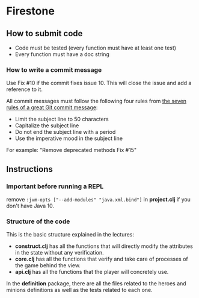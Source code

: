 # Firestone

## How to submit code

* Code must be tested (every function must have at least one test)
* Every function must have a doc string

### How to write a commit message

Use Fix #10 if the commit fixes issue 10. This will close the issue and add a reference to it.

All commit messages must follow the following four rules from [the seven rules of a great Git commit message](https://chris.beams.io/posts/git-commit/):

* Limit the subject line to 50 characters
* Capitalize the subject line
* Do not end the subject line with a period
* Use the imperative mood in the subject line

For example: "Remove deprecated methods Fix #15"

## Instructions

### Important before running a REPL
remove `:jvm-opts ["--add-modules" "java.xml.bind"]` in **project.clj** if you don't have Java 10.

### Structure of the code
This is the basic structure explained in the lectures:

* **construct.clj** has all the functions that will directly modify the attributes in the state without any verification.
* **core.clj** has all the functions that verify and take care of processes of the game behind the view.
* **api.clj** has all the functions that the player will concretely use.

In the **definition** package, there are all the files related to the heroes and minions definitions as well as the tests related to each one. 